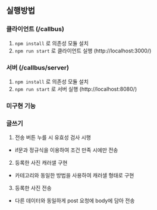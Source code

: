 ## 실행방법

### 클라이언트 (/callbus)

1. `npm install` 로 의존성 모듈 설치
2. `npm run start` 로 클라이언트 실행 (http://localhost:3000/)

### 서버 (/callbus/server)

1. `npm install` 로 의존성 모듈 설치
2. `npm run start` 로 서버 실행 (http://localhost:8080/)

### 미구현 기능

### 글쓰기

1. 전송 버튼 누를 시 유효성 검사 시행

- if문과 정규식을 이용하여 조건 만족 시에만 전송

2. 등록한 사진 캐러샐 구현

- 카테고리와 동일한 방법을 사용하여 캐러샐 형태로 구현

3. 등록한 사진 전송

- 다른 데이터와 동일하게 post 요청에 body에 담아 전송
